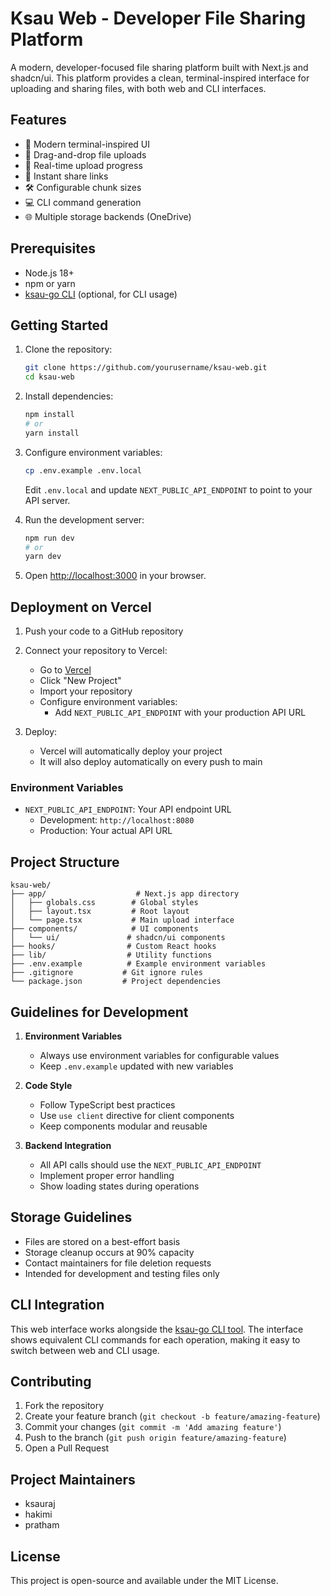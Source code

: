 # Ksau Web - Developer File Sharing Platform

A modern, developer-focused file sharing platform built with Next.js and shadcn/ui. This platform provides a clean, terminal-inspired interface for uploading and sharing files, with both web and CLI interfaces.

## Features

- 🚀 Modern terminal-inspired UI
- 📁 Drag-and-drop file uploads
- 🔄 Real-time upload progress
- 🔗 Instant share links
- 🛠️ Configurable chunk sizes
- 💻 CLI command generation
- 🌐 Multiple storage backends (OneDrive)

## Prerequisites

- Node.js 18+ 
- npm or yarn
- [ksau-go CLI](https://github.com/global-index-source/ksau-go) (optional, for CLI usage)

## Getting Started

1. Clone the repository:
   ```bash
   git clone https://github.com/yourusername/ksau-web.git
   cd ksau-web
   ```

2. Install dependencies:
   ```bash
   npm install
   # or
   yarn install
   ```

3. Configure environment variables:
   ```bash
   cp .env.example .env.local
   ```
   Edit `.env.local` and update `NEXT_PUBLIC_API_ENDPOINT` to point to your API server.

4. Run the development server:
   ```bash
   npm run dev
   # or
   yarn dev
   ```

5. Open [http://localhost:3000](http://localhost:3000) in your browser.

## Deployment on Vercel

1. Push your code to a GitHub repository

2. Connect your repository to Vercel:
   - Go to [Vercel](https://vercel.com)
   - Click "New Project"
   - Import your repository
   - Configure environment variables:
     - Add `NEXT_PUBLIC_API_ENDPOINT` with your production API URL

3. Deploy:
   - Vercel will automatically deploy your project
   - It will also deploy automatically on every push to main

### Environment Variables

- `NEXT_PUBLIC_API_ENDPOINT`: Your API endpoint URL
  - Development: `http://localhost:8080`
  - Production: Your actual API URL

## Project Structure

```
ksau-web/
├── app/                    # Next.js app directory
│   ├── globals.css        # Global styles
│   ├── layout.tsx         # Root layout
│   └── page.tsx           # Main upload interface
├── components/            # UI components
│   └── ui/               # shadcn/ui components
├── hooks/                # Custom React hooks
├── lib/                  # Utility functions
├── .env.example          # Example environment variables
├── .gitignore           # Git ignore rules
└── package.json         # Project dependencies
```

## Guidelines for Development

1. **Environment Variables**
   - Always use environment variables for configurable values
   - Keep `.env.example` updated with new variables

2. **Code Style**
   - Follow TypeScript best practices
   - Use `use client` directive for client components
   - Keep components modular and reusable

3. **Backend Integration**
   - All API calls should use the `NEXT_PUBLIC_API_ENDPOINT`
   - Implement proper error handling
   - Show loading states during operations

## Storage Guidelines

- Files are stored on a best-effort basis
- Storage cleanup occurs at 90% capacity
- Contact maintainers for file deletion requests
- Intended for development and testing files only

## CLI Integration

This web interface works alongside the [ksau-go CLI tool](https://github.com/global-index-source/ksau-go). The interface shows equivalent CLI commands for each operation, making it easy to switch between web and CLI usage.

## Contributing

1. Fork the repository
2. Create your feature branch (`git checkout -b feature/amazing-feature`)
3. Commit your changes (`git commit -m 'Add amazing feature'`)
4. Push to the branch (`git push origin feature/amazing-feature`)
5. Open a Pull Request

## Project Maintainers

- ksauraj
- hakimi
- pratham

## License

This project is open-source and available under the MIT License.
